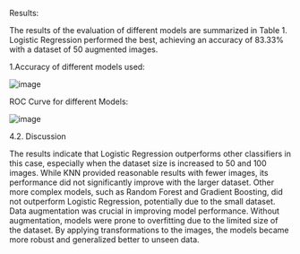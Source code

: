 Results:


The results of the evaluation of different models are summarized in Table 1. Logistic Regression performed the best, achieving an accuracy of 83.33% with a dataset of 50 augmented images.


1.Accuracy of different models used: 

![image](https://github.com/user-attachments/assets/ee26383b-5cc7-44c8-a288-2d041ec9253a)

ROC Curve for different Models:

![image](https://github.com/user-attachments/assets/d3265aa1-a9c8-4a4a-a19f-c71a21bbfba5)



4.2. Discussion


The results indicate that Logistic Regression outperforms other classifiers in this case, especially when the dataset size is increased to 50 and 100 images. While KNN provided reasonable results with fewer images, its performance did not significantly improve with the larger dataset. Other more complex models, such as Random Forest and Gradient Boosting, did not outperform Logistic Regression, potentially due to the small dataset.
Data augmentation was crucial in improving model performance. Without augmentation, models were prone to overfitting due to the limited size of the dataset. By applying transformations to the images, the models became more robust and generalized better to unseen data.
